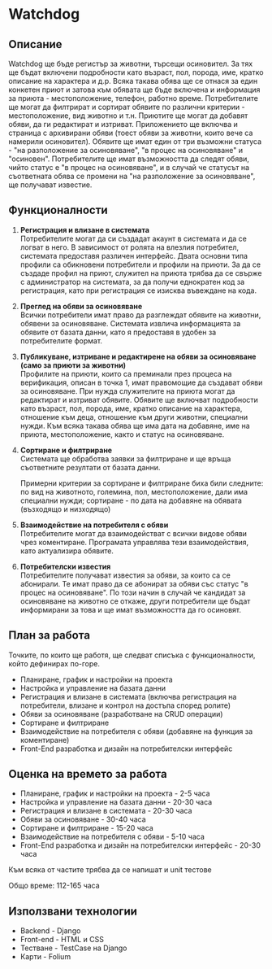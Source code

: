 # Watchdog

## Описание 

   Watchdog ще бъде регистър за животни, търсещи осиновител. За тях ще бъдат включени подробности
    като възраст, пол, порода, име, кратко описание на характера и д.р. Всяка такава обява ще се отнася за един конкетен приют
    и затова към обявата ще бъде включена и информация за приюта - местоположение, телефон, работно време. Потребителите
    ще могат да филтрират и сортират обявите по различни критерии - местоположение, вид животно и т.н. Приютите ще могат
    да добавят обяви, да ги редактират и изтриват. Приложението ще включва и страница с архивирани обяви (тоест обяви за животни, които вече са намерили осиновител). Обявите ще имат един от три възможни статуса - "на разположение за осиновяване", "в процес на осиновяване" и "осиновен". Потребителите ще имат възможността да следят обяви, чийто статус е "в процес на осиновяване", и в случай че статусът на съответната обява се промени на "на разположение за осиновяване", ще получават известие. 

## Функционалности

1. **Регистрация и влизане в системата** \
    Потребителите могат да си създадат акаунт в системата и да се логват в него. В зависимост от ролята на влезлия
    потребител, системата предоставя различен интерфейс. Двата основни типа профили са обикновени потребители и профили на приюти.
    За да се създаде профил на приют, служител на приюта трябва да се свърже с администратор на системата, за да получи
    еднократен код за регистрация, като при регистрация се изисква въвеждане на кода.

2. **Преглед на обяви за осиновяване**\
    Всички потребители имат право да разглеждат обявите на животни, обявени за осиновяване. Системата извлича информацията
    за обявите от базата данни, като я предоставя в удобен за потребителите формат.

3. **Публикуване, изтриване и редактирене на обяви за осиновяване (само за приюти за животни)**\
    Профилите на приюти, които са преминали през процеса на верификация, описан в точка 1, имат правомощие да създават
    обяви за осиновяване. При нужда служителите на приюта могат да редактират и изтриват обявите. Обявите ще включват
    подробности като възраст, пол, порода, име, кратко описание на характера, отношение към деца, отношение към други животни,
    специални нужди. Към всяка такава обява ще има дата на добавяне, име на приюта, местоположение, както и статус на осиновяване.

4. **Сортиране и филтриране**\
    Системата ще обработва заявки за филтриране и ще връща съответните резултати от базата данни.

    Примерни критерии за сортиране и филтриране биха били следните: по вид на животното, големина, пол, местоположение, дали има специални нужди;
    сортиране - по дата на добавяне на обявата (възходящо и низходящо)

5. **Взаимодействие на потребителя с обяви**\
    Потребителите могат да взаимодействат с всички видове обяви чрез коментиране.
    Програмата управлява тези взаимодействия, като актуализира обявите.

6. **Потребителски известия**\
   Потребителите получават известия за обяви, за които са се абонирали. Те имат право да се абонират за обяви със статус "в процес на осиновяване". По този начин в случай че кандидат за осиновяване на животно се откаже, други потребители ще бъдат информирани за това и ще имат възможността да го осиновят. 

## План за работа 
   Точките, по които ще работя, ще следват списъка с функционалности, който дефинирах по-горе.

- Планиране, график и настройки на проекта
- Настройка и управление на базата данни
- Регистрация и влизане в системата (включва регистрация на потребители, влизане и контрол на достъпа според ролите)
- Обяви за осиновяване (разработване на CRUD операции)
- Сортиране и филтриране
- Взаимодействие на потребителя с обяви (добавяне на функция за коментиране)
- Front-End разработка и дизайн на потребителски интерфейс

## Оценка на времето за работа

- Планиране, график и настройки на проекта - 2-5 часа
- Настройка и управление на базата данни - 20-30 часа
- Регистрация и влизане в системата - 20-30 часа
- Обяви за осиновяване - 30-40 часа
- Сортиране и филтриране - 15-20 часа
- Взаимодействие на потребителя с обяви - 5-10 часа
- Front-End разработка и дизайн на потребителски интерфейс - 20-30 часа

Към всяка от частите трябва да се напишат и unit тестове

Общо време: 112-165 часа

## Използвани технологии 

- Backend - Django 
- Front-end - HTML и CSS
- Тестване - TestCase на Django
- Карти - Folium
